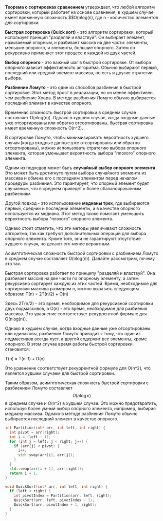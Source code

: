 **Теорема о сортировках сравнением** утверждает, что любой алгоритм сортировки, который работает на основе сравнения, в
худшем случае имеет временную сложность $$O(nlog(n), где n - количество элементов для сортировки.

**Быстрая сортировка (Quick sort)** - это алгоритм сортировки, который использует принцип "разделяй и властвуй". Он
выбирает элемент, называемый опорным, и разбивает массив на две части: элементы, меньшие опорного, и элементы, большие
опорного. Затем он рекурсивно применяет этот процесс к каждой из двух частей.

**Выбор опорного** - это важный шаг в быстрой сортировке. От выбора опорного зависит эффективность алгоритма. Обычно
выбирают первый, последний или средний элемент массива, но есть и другие стратегии выбора.

**Разбиение Ломуто** - это один из способов разбиения в быстрой сортировке. Этот метод прост в реализации, но он менее
эффективен, чем разбиение Хоара. В методе разбиения Ломуто обычно выбирается последний элемент в качестве опорного.

Временная сложность быстрой сортировки в среднем случае составляет O(nlog(n)). Однако в худшем случае, когда
входные данные уже отсортированы или обратно отсортированы, быстрая сортировка имеет временную сложность O(n^2).

В сортировке Ломуто, чтобы минимизировать вероятность худшего случая (когда входные данные уже отсортированы или обратно
отсортированы), можно использовать стратегию выбора опорного элемента, которая уменьшает вероятность выбора "плохого"
опорного элемента.

Одним из подходов может быть **случайный выбор опорного элемента**. Это может быть достигнуто путем выбора случайного
элемента из массива и обмена его с последним элементом перед началом процедуры разбиения. Это гарантирует, что опорный
элемент будет случайным, что в среднем приведет к более сбалансированным разбиениям.

Другой подход - это использование **медианы трех**, где выбираются первый, средний и последний элементы, и в качестве
опорного используется их медиана. Этот метод также помогает уменьшить вероятность выбора "плохого" опорного элемента.

Однако стоит отметить, что эти методы увеличивают сложность алгоритма, так как требуют дополнительных операций для
выбора опорного элемента. Кроме того, они не гарантируют отсутствие худшего случая, но делают его менее вероятным.

Асимптотическая сложность быстрой сортировки с разбиением Ломуто в среднем случае составляет O(nlog(n)). Давайте
рассмотрим, почему это так.

Быстрая сортировка работает по принципу "разделяй и властвуй". Она разбивает массив на две части по опорному элементу, а
затем рекурсивно сортирует каждую из этих частей. Время, необходимое для сортировки массива размером n, можно
выразить следующим образом: T(n) = 2T(n/2) + O(n)

Здесь 2T(n/2) - это время, необходимое для рекурсивной сортировки двух подмассивов, а O(n) - это время,
необходимое для разбиения массива. Это уравнение соответствует рекуррентной формуле для O(nlog(n)).

Однако в худшем случае, когда входные данные уже отсортированы или одинаковы, разбиение Ломуто приводит к
тому, что один из подмассивов всегда пуст, а другой содержит все элементы, кроме опорного. В этом случае время работы
быстрой сортировки становится:

T(n) = T(n-1) + O(n)

Это уравнение соответствует рекуррентной формуле для O(n^2), что является худшим случаем для быстрой сортировки.

Таким образом, асимптотическая сложность быстрой сортировки с разбиением Ломуто составляет $$O(n \log n)$$ в среднем
случае и O(n^2) в худшем случае. Это можно предотвратить, используя более умный выбор опорного элемента, например,
выбирая медиану массива. Однако в методе разбиения Ломуто обычно выбирается последний элемент в качестве опорного.

```c++
int Partition(int* arr, int left, int right) {
  int pivot = arr[right];
  int i = (left - 1);
  for (int j = left; j < right; j++) {
    if (arr[j] < pivot) {
      i++;
      std::swap(arr[i], arr[j]);
    }
  }
  std::swap(arr[i + 1], arr[right]);
  return i + 1;
}

void QuickSort(int* arr, int left, int right) {
  if (left < right) {
    int pivotIndex = Partition(arr, left, right);
    QuickSort(arr, left, pivotIndex - 1);
    QuickSort(arr, pivotIndex + 1, right);
  }
}
```